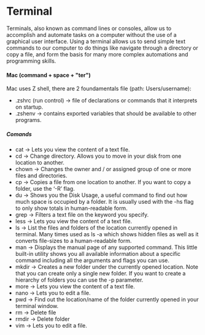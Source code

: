 # Terminal

Terminals, also known as command lines or consoles, allow us to accomplish and automate tasks on a computer without the use of a graphical user interface. Using a terminal allows us to send simple text commands to our computer to do things like navigate through a directory or copy a file, and form the basis for many more complex automations and programming skills.

#### Mac (command + space + "ter")
Mac uses Z shell, there are 2 foundamentals file (path: Users/username):

- .zshrc (run control) -> file of declarations or commands that it interprets on startup.
- .zshenv -> contains exported variables that should be available to other programs.

##### Comands
- cat -> Lets you view the content of a text file.
- cd -> Change directory. Allows you to move in your disk from one location to another.
- chown -> Changes the owner and / or assigned group of one or more files and directories.
- cp -> Copies a file from one location to another. If you want to copy a folder, use the ‘-R’ flag.
- du -> Shows you the Disk Usage, a useful command to find out how much space is occupied by a folder. It is usually used with the -hs flag to only show totals in human-readable form.
- grep -> Filters a text file on the keyword you specify.
- less -> Lets you view the content of a text file.
- ls -> List the files and folders of the location currently opened in terminal. Many times used as ls -a which shows hidden files as well as it converts file-sizes to a human-readable form.
- man -> Displays the manual page of any supported command. This little built-in utility shows you all available information about a specific command including all the arguments and flags you can use.
- mkdir -> Creates a new folder under the currently opened location. Note that you can create only a single new folder. If you want to create a hierarchy of folders you can use the -p parameter.
- more -> Lets you view the content of a text file.
- nano -> Lets you to edit a file.
- pwd -> Find out the location/name of the folder currently opened in your terminal window.
- rm -> Delete file
- rmdir -> Delete folder
- vim -> Lets you to edit a file.